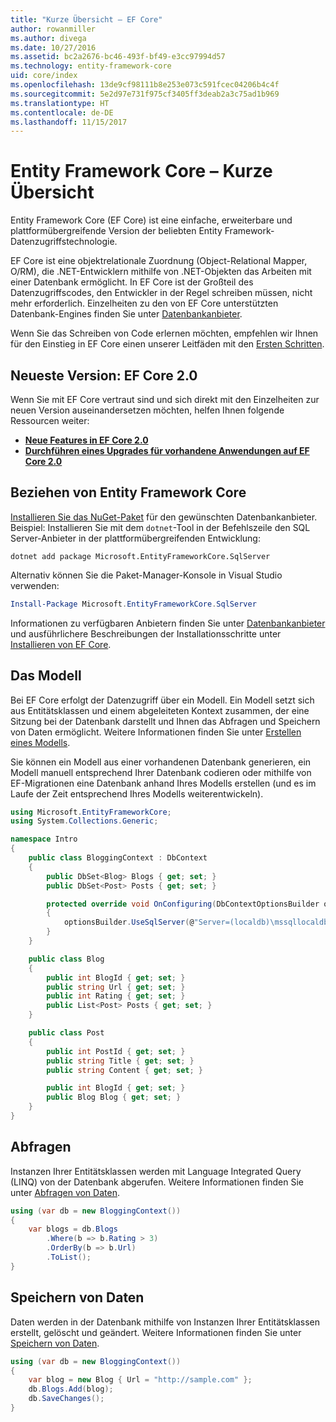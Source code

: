 ```yaml
---
title: "Kurze Übersicht – EF Core"
author: rowanmiller
ms.author: divega
ms.date: 10/27/2016
ms.assetid: bc2a2676-bc46-493f-bf49-e3cc97994d57
ms.technology: entity-framework-core
uid: core/index
ms.openlocfilehash: 13de9cf98111b8e253e073c591fcec04206b4c4f
ms.sourcegitcommit: 5e2d97e731f975cf3405ff3deab2a3c75ad1b969
ms.translationtype: HT
ms.contentlocale: de-DE
ms.lasthandoff: 11/15/2017
---
```

# <a name="entity-framework-core-quick-overview"></a>Entity Framework Core – Kurze Übersicht

Entity Framework Core (EF Core) ist eine einfache, erweiterbare und plattformübergreifende Version der beliebten Entity Framework-Datenzugriffstechnologie.

EF Core ist eine objektrelationale Zuordnung (Object-Relational Mapper, O/RM), die .NET-Entwicklern mithilfe von .NET-Objekten das Arbeiten mit einer Datenbank ermöglicht. In EF Core ist der Großteil des Datenzugriffscodes, den Entwickler in der Regel schreiben müssen, nicht mehr erforderlich. Einzelheiten zu den von EF Core unterstützten Datenbank-Engines finden Sie unter [Datenbankanbieter](providers/index.md).

Wenn Sie das Schreiben von Code erlernen möchten, empfehlen wir Ihnen für den Einstieg in EF Core einen unserer Leitfäden mit den [Ersten Schritten](get-started/index.md).

## <a name="latest-version-ef-core-20"></a>Neueste Version: EF Core 2.0

Wenn Sie mit EF Core vertraut sind und sich direkt mit den Einzelheiten zur neuen Version auseinandersetzen möchten, helfen Ihnen folgende Ressourcen weiter:

- **[Neue Features in EF Core 2.0](what-is-new/index.md)**
- **[Durchführen eines Upgrades für vorhandene Anwendungen auf EF Core 2.0](miscellaneous/1x-2x-upgrade.md)**

## <a name="get-entity-framework-core"></a>Beziehen von Entity Framework Core

[Installieren Sie das NuGet-Paket](https://docs.nuget.org/ndocs/quickstart/use-a-package) für den gewünschten Datenbankanbieter. Beispiel: Installieren Sie mit dem `dotnet`-Tool in der Befehlszeile den SQL Server-Anbieter in der plattformübergreifenden Entwicklung:

``` Console
dotnet add package Microsoft.EntityFrameworkCore.SqlServer
```

Alternativ können Sie die Paket-Manager-Konsole in Visual Studio verwenden:

``` PowerShell
Install-Package Microsoft.EntityFrameworkCore.SqlServer
```
Informationen zu verfügbaren Anbietern finden Sie unter [Datenbankanbieter](providers/index.md) und ausführlichere Beschreibungen der Installationsschritte unter [Installieren von EF Core](get-started/install/index.md).

## <a name="the-model"></a>Das Modell

Bei EF Core erfolgt der Datenzugriff über ein Modell. Ein Modell setzt sich aus Entitätsklassen und einem abgeleiteten Kontext zusammen, der eine Sitzung bei der Datenbank darstellt und Ihnen das Abfragen und Speichern von Daten ermöglicht. Weitere Informationen finden Sie unter [Erstellen eines Modells](modeling/index.md).

Sie können ein Modell aus einer vorhandenen Datenbank generieren, ein Modell manuell entsprechend Ihrer Datenbank codieren oder mithilfe von EF-Migrationen eine Datenbank anhand Ihres Modells erstellen (und es im Laufe der Zeit entsprechend Ihres Modells weiterentwickeln).

``` csharp
using Microsoft.EntityFrameworkCore;
using System.Collections.Generic;

namespace Intro
{
    public class BloggingContext : DbContext
    {
        public DbSet<Blog> Blogs { get; set; }
        public DbSet<Post> Posts { get; set; }

        protected override void OnConfiguring(DbContextOptionsBuilder optionsBuilder)
        {
            optionsBuilder.UseSqlServer(@"Server=(localdb)\mssqllocaldb;Database=MyDatabase;Trusted_Connection=True;");
        }
    }

    public class Blog
    {
        public int BlogId { get; set; }
        public string Url { get; set; }
        public int Rating { get; set; }
        public List<Post> Posts { get; set; }
    }

    public class Post
    {
        public int PostId { get; set; }
        public string Title { get; set; }
        public string Content { get; set; }

        public int BlogId { get; set; }
        public Blog Blog { get; set; }
    }
}
```

## <a name="querying"></a>Abfragen

Instanzen Ihrer Entitätsklassen werden mit Language Integrated Query (LINQ) von der Datenbank abgerufen. Weitere Informationen finden Sie unter [Abfragen von Daten](querying/index.md).

``` csharp
using (var db = new BloggingContext())
{
    var blogs = db.Blogs
        .Where(b => b.Rating > 3)
        .OrderBy(b => b.Url)
        .ToList();
}
```

## <a name="saving-data"></a>Speichern von Daten

Daten werden in der Datenbank mithilfe von Instanzen Ihrer Entitätsklassen erstellt, gelöscht und geändert. Weitere Informationen finden Sie unter [Speichern von Daten](saving/index.md).

``` csharp
using (var db = new BloggingContext())
{
    var blog = new Blog { Url = "http://sample.com" };
    db.Blogs.Add(blog);
    db.SaveChanges();
}
```
